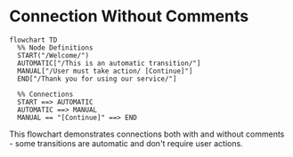 # Connection Without Comments

```mermaid
flowchart TD
  %% Node Definitions
  START("/Welcome/")
  AUTOMATIC["/This is an automatic transition/"]
  MANUAL["/User must take action/ [Continue]"]
  END["/Thank you for using our service/"]
  
  %% Connections
  START ==> AUTOMATIC
  AUTOMATIC ==> MANUAL
  MANUAL == "[Continue]" ==> END
```

This flowchart demonstrates connections both with and without comments - some transitions are automatic and don't require user actions.
